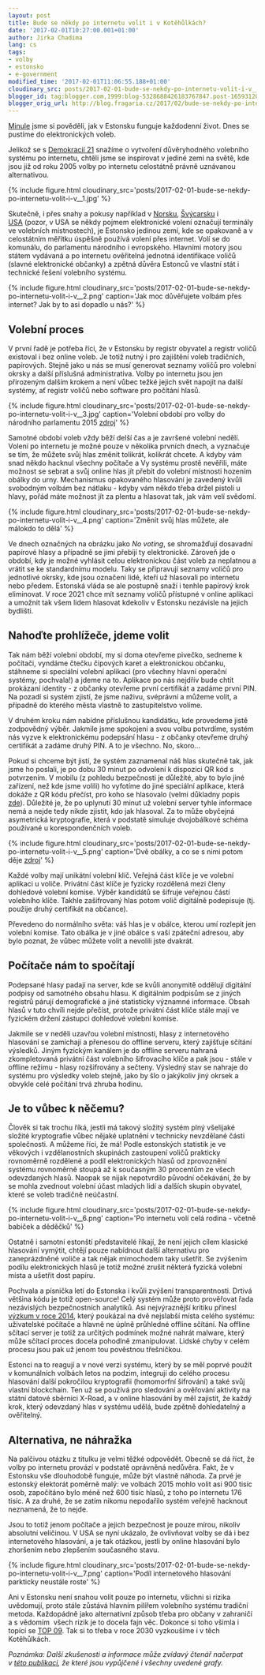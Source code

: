 ```yaml
---
layout: post
title: Bude se někdy po internetu volit i v Kotěhůlkách?
date: '2017-02-01T10:27:00.001+01:00'
author: Jirka Chadima
lang: cs
tags:
- volby
- estonsko
- e-government
modified_time: '2017-02-01T11:06:55.188+01:00'
cloudinary_src: posts/2017-02-01-bude-se-nekdy-po-internetu-volit-i-v__1.jpg
blogger_id: tag:blogger.com,1999:blog-5328688426183767847.post-1659312037260598960
blogger_orig_url: http://blog.fragaria.cz/2017/02/bude-se-nekdy-po-internetu-volit-i-v.html
---
```



[Minule](http://blog.fragaria.cz/2017/01/exkurze-do-estonskeho-digitalniho-statu.html)
jsme si pověděli, jak v Estonsku funguje každodenní život. Dnes se
pustíme do elektronických voleb.

Jelikož se
s [Demokracií 21](https://www.d21.me/) snažíme o vytvoření
důvěryhodného volebního systému po internetu, chtěli jsme se
inspirovat v jediné zemi na světě, kde jsou již od roku 2005 volby po
internetu celostátně právně uznávanou
alternativou.

{% include figure.html cloudinary_src='posts/2017-02-01-bude-se-nekdy-po-internetu-volit-i-v__1.jpg' %}

Skutečně, i přes snahy a pokusy například v
[Norsku](http://www.bbc.com/news/technology-28055678),
[Švýcarsku](https://www.ch.ch/en/elections2015/electronic-voting/electronic-voting-in-switzerland/)
i
[USA](http://cacm.acm.org/magazines/2012/10/155536-internet-voting-in-the-u-s/fulltext) (pozor,
v USA se někdy pojmem elektronické volení označují terminály ve
volebních místnostech), je Estonsko jedinou zemí, kde se opakovaně a v
celostátním měřítku úspěšně používá volení přes internet. Volí se do
komunálu, do parlamentu národního i evropského. Hlavními motory jsou
státem vydávaná a po internetu ověřitelná jednotná identifikace voličů
(slavné elektronické občanky) a zpětná důvěra Estonců ve vlastní stát i
technické řešení volebního
systému.

{% include figure.html cloudinary_src='posts/2017-02-01-bude-se-nekdy-po-internetu-volit-i-v__2.png' caption='Jak moc důvěřujete volbám přes internet? Jak by to asi dopadlo u nás?' %}

## Volební proces

V první řadě je potřeba říci, že v Estonsku by registr obyvatel a
registr voličů existoval i bez online voleb. Je totiž nutný i pro
zajištění voleb tradičních, papírových. Stejně jako u nás se musí
generovat seznamy voličů pro volební okrsky a další příslušná
administrativa. Volby po internetu jsou jen přirozeným dalším krokem a
není vůbec težké jejich svět napojit na další systémy, ať registr voličů
nebo software pro počítání
hlasů.

{% include figure.html cloudinary_src='posts/2017-02-01-bude-se-nekdy-po-internetu-volit-i-v__3.jpg' caption='Volební období pro volby do národního parlamentu 2015 <a href="http://www.vvk.ee?lang=en">zdroj</a>' %}


Samotné období voleb vždy běží delší čas a je završené volební nedělí.
Volení po internetu je možné pouze v několika prvních dnech, a vyznačuje
se tím, že můžete svůj hlas změnit tolikrát, kolikrát chcete. A kdyby
vám snad někdo hacknul všechny počítače a Vy systému prostě nevěřili,
máte možnost se sebrat a svůj online hlas jít přebít do volební
místnosti hozením obálky do urny. Mechanismus opakovaného hlasování je
zavedený kvůli svobodným volbám bez nátlaku - kdyby vám někdo třeba
držel pistoli u hlavy, pořád máte možnost jít za plentu a hlasovat tak,
jak vám velí
svědomí.

{% include figure.html cloudinary_src='posts/2017-02-01-bude-se-nekdy-po-internetu-volit-i-v__4.png' caption='Změnit svůj hlas můžete, ale málokdo to dělá' %}

Ve dnech označných na obrázku jako *No voting*, se shromažďují dosavadní
papírové hlasy a případně se jimi přebíjí ty elektronické. Zároveň jde o
období, kdy je možné vyhlásit celou elektronickou část voleb za
neplatnou a vrátit se ke standardnímu modelu. Taky se připravují seznamy
voličů pro jednotlivé okrsky, kde jsou označeni lidé, kteří už hlasovali
po internetu nebo předem. Estonská vláda se ale postupně snaží i tenhle
papírový krok eliminovat. V roce 2021 chce mít seznamy voličů přístupné
v online aplikaci a umožnit tak všem lidem hlasovat kdekoliv v Estonsku
nezávisle na jejich bydlišti.

## Nahoďte prohlížeče, jdeme volit

Tak nám běží volební období, my si doma otevřeme pivečko, sedneme k
počítači, vyndáme čtečku čipových karet a elektronickou občanku,
stáhneme si speciální volební aplikaci (pro všechny hlavní operační
systémy, pochvala\!) a jdeme na to. Aplikace po nás nejdřív bude chtít
prokázaní identity - z občanky otevřeme první certifikát a zadáme první
PIN. Na pozadí si systém zjistí, že jsme naživu, svéprávní a můžeme
volit, a případně do kterého města vlastně to zastupitelstvo volíme.

V druhém kroku nám nabídne příslušnou kandidátku, kde provedeme jistě
zodpovědný výběr. Jakmile jsme spokojeni a svou volbu potvrdíme, systém
nás vyzve k elektronickému podepsání hlasu - z občanky otevřeme druhý
certifikát a zadáme druhý PIN. A to je všechno. No, skoro...

Pokud si chceme být jistí, že systém zaznamenal náš hlas skutečně tak,
jak jsme ho poslali, je po dobu 30 minut po odvolení k dispozici QR kód
s potvrzením. V mobilu (z pohledu bezpečnosti je důležité, aby to bylo
jiné zařízení, než kde jsme volili) ho vyfotíme do jiné speciální
aplikace, která dokáže z QR kódu přečíst, pro koho se hlasovalo (velmi
důkladny popis [zde](https://eprint.iacr.org/2016/1125.pdf)). Důležité
je, že po uplynutí 30 minut už volební server tyhle informace nemá a
nejde tedy nikde zjistit, kdo jak hlasoval. Za to může obyčejná
asymetrická kryptografie, která v podstatě simuluje dvojobálkové schéma
používané u korespondenčních
voleb.

{% include figure.html cloudinary_src='posts/2017-02-01-bude-se-nekdy-po-internetu-volit-i-v__5.png' caption='Dvě obálky, a co se s nimi potom děje <a href="https://www.researchgate.net/publication/281348221_Internet_Voting_Experiences_From_Five_Elections_in_Estonia">zdroj</a>' %}

Každé volby mají unikátní volební klíč. Veřejná část klíče je ve volební
aplikaci u voliče. Privátní část klíče je fyzicky rozdělená mezi členy
dohledové volební komise. Výběr kandidátů se šifruje veřejnou částí
volebního klíče. Takhle zašifrovaný hlas potom volič digitálně
podepisuje (tj. použije druhý certifikát na občance).

Převedeno do normálního světa: váš hlas je v obálce, kterou umí rozlepit
jen volební komise. Tato obálka je v jiné obálce s vaší zpáteční
adresou, aby bylo poznat, že vůbec můžete volit a nevolili jste
dvakrát.

## Počítače nám to spočítají

Podepsané hlasy padají na server, kde se kvůli anonymitě oddělují
digitální podpisy od samotného obsahu hlasu. K digitálním podpisům se z
jiných registrů párují demografické a jiné statisticky významné
informace. Obsah hlasů v tuto chvíli nejde přečíst, protože privátní
část klíče stále mají ve fyzickém držení zástupci dohledové volební
komise.

Jakmile se v neděli uzavřou volební místnosti, hlasy z internetového
hlasování se zamíchají a přenesou do offline serveru, který zajišťuje
sčítání výsledků. Jiným fyzickým kanálem je do offline serveru nahraná
zkompletovaná privátní část volebního šifrovacího klíče a pak jsou -
stále v offline režimu - hlasy rozšifrovány a sečteny. Výsledný stav se
nahraje do systému pro výsledky voleb stejně, jako by šlo o jakýkoliv
jiný okrsek a obvykle celé počítání trvá zhruba hodinu.

## Je to vůbec k něčemu?

Člověk si tak trochu říká, jestli má takový složitý systém plný
všelijaké složité kryptografie vůbec nějaké uplatnění v technicky
nevzdělané části společnosti. A můžeme říci, že má\! Podle estonských
statistik je ve věkových i vzdělanostních skupinách zastoupení voličů
prakticky rovnoměrně rozdělené a podíl elektronických hlasů od
zprovoznění systému rovnoměrně stoupá až k současným 30 procentům ze
všech odevzdaných hlasů. Naopak se nijak nepotvrdilo původní očekávání,
že by se mohla zvednout volební účast mladých lidí a dalších skupin
obyvatel, které se voleb tradičně
neúčastní.

{% include figure.html cloudinary_src='posts/2017-02-01-bude-se-nekdy-po-internetu-volit-i-v__6.png' caption='Po internetu volí celá rodina - včetně babiček a děděčků' %}

Ostatně i samotní estonští představitelé říkají, že není jejich cílem
klasické hlasování vymýtit, chtějí pouze nabídnout další alternativu pro
zaneprázdněné voliče a tak nějak mimochodem taky ušetřit. Se zvýšením
podílu elektronických hlasů je totiž možné zrušit některá fyzická
volební místa a ušetřit dost papíru.

Pochvala a písnička letí do Estonska i kvůli zvýšení transparentnosti.
Drtivá většina kódu je totiž open-source\! Celý systém může proto
prověřovat řada nezávislých bezpečnostních analytiků. Asi
nejvýraznější kritiku přinesl [výzkum v
roce 2014](https://jhalderm.com/pub/papers/ivoting-ccs14.pdf), který
poukázal na dvě nejslabší místa celého systému: uživatelské počítače a
hlavně ne úplně průhledné offline sčítání. Na offline sčítací server je
totiž za určitých podmínek možné nahrát malware, který může sčítací
proces docela pohodlně zmanipulovat. Lidské chyby v celém procesu jsou
pak už jenom tou pověstnou třešničkou.

Estonci na to reagují a v nové verzi systému, který by se měl poprvé
použít v komunálních volbách letos na podzim, integrují do celého
procesu hlasování další pokročilou kryptografii (homomorfní šifrování) a
také svůj vlastní blockchain. Ten už se používá pro sledování a
ověřování aktivity na státní datové sběrnici X-Road, a v online
hlasování by měl zajistit, že každý krok, který odevzdaný hlas v systému
udělá, bude zpětně dohledatelný a ověřitelný.

## Alternativa, ne náhražka

Na palčivou otázku z titulku je velmi těžké odpovědět. Obecně se dá
říct, že volby po internetu provází v podstatě oprávněná nedůvěra.
Fakt, že v Estonsku vše dlouhodobě funguje, může být vlastně náhoda. Za
prvé je estonský elektorát poměrně malý: ve volbách 2015 mohlo volit asi
900 tisíc osob, započítáno bylo méně než 600 tisíc hlasů, z toho po
internetu 176 tisíc. A za druhé, že se zatím nikomu nepodařilo systém
veřejně hacknout neznamená, že to nejde.

Jsou to totiž jenom počítače a jejich bezpečnost je pouze mírou, nikoliv
absolutní veličinou. V USA se nyní ukázalo, že ovlivňovat volby se dá i
bez internetového hlasování, a je tak otázkou, jestli by online
hlasování bylo zhoršením nebo zlepšením současného
stavu.

{% include figure.html cloudinary_src='posts/2017-02-01-bude-se-nekdy-po-internetu-volit-i-v__7.png' caption='Podíl internetového hlasování parkticky neustále roste' %}

Ani v Estonsku není snahou volit pouze po internetu, všichni si rizika
uvědomují, proto stále zůstává hlavním pilířem volebního systému
tradiční metoda. Každopádně jako alternativní způsob třeba pro občany
v zahraničí a s vědomím  všech rizik je to docela fajn věc. Dokonce si
toho všimla i topící
se [TOP 09](http://www.top09.cz/files/soubory/vize-cr-2030-uspesna-zeme-odolna-spolecnost_1696.pdf).
Tak si to třeba v roce 2030 vyzkoušíme i v těch Kotěhůlkách.


*Poznámka: Další zkušenosti a informace může zvídavý čtenář načerpat
v [této
publikaci](http://skytte.ut.ee/sites/default/files/skytte/e_voting_in_estonia_vassil_solvak_a5_web.pdf),
že které jsou vypůjčené i všechny uvedené grafy.*
